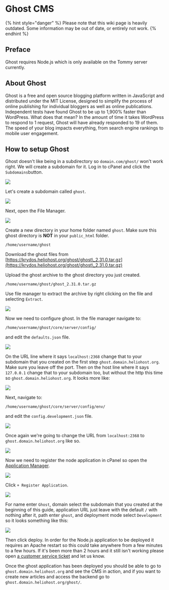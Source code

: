 # Ghost CMS

{% hint style="danger" %}
Please note that this wiki page is heavily outdated. Some information may be out of date, or entirely not work.
{% endhint %}

## Preface

Ghost requires Node.js which is only available on the Tommy server currently.

## About Ghost

Ghost is a free and open source blogging platform written in JavaScript and distributed under the MIT License, designed to simplify the process of online publishing for individual bloggers as well as online publications. Independent tests have found Ghost to be up to 1,900% faster than WordPress. What does that mean? In the amount of time it takes WordPress to respond to 1 request, Ghost will have already responded to 19 of them. The speed of your blog impacts everything, from search engine rankings to mobile user engagement.

## How to setup Ghost

Ghost doesn't like being in a subdirectory so `domain.com/ghost/` won't work right. We will create a subdomain for it. Log in to cPanel and click the `Subdomains`button.

![](../.gitbook/assets/subdomains.png)

Let's create a subdomain called `ghost`.

![](../.gitbook/assets/create\_subdomain\_ghost.png)

Next, open the File Manager.

![](../.gitbook/assets/file\_manager.png)

Create a new directory in your home folder named `ghost`. Make sure this ghost directory is **NOT** in your `public_html` folder.

```
/home/username/ghost
```

Download the ghost files from [https://krydos.heliohost.org/ghost/ghost\_2.31.0.tar.gz](https://krydos.heliohost.org/ghost/ghost\_2.31.0.tar.gz)

Upload the ghost archive to the ghost directory you just created.

```
/home/username/ghost/ghost_2.31.0.tar.gz
```

Use file manager to extract the archive by right clicking on the file and selecting `Extract`.

![](../.gitbook/assets/extract\_ghost.png)

Now we need to configure ghost. In the file manager navigate to:

```
/home/username/ghost/core/server/config/
```

and edit the `defaults.json` file.

![](../.gitbook/assets/default\_json\_ghost.png)

On the URL line where it says `localhost:2368` change that to your subdomain that you created on the first step `ghost.domain.heliohost.org`. Make sure you leave off the port. Then on the host line where it says `127.0.0.1` change that to your subdomain too, but without the http this time so `ghost.domain.heliohost.org`. It looks more like:

![](../.gitbook/assets/updated\_defaults\_json\_ghost.png)

Next, navigate to:

```
/home/username/ghost/core/server/config/env/
```

and edit the `config.development.json` file.

![](../.gitbook/assets/config\_development\_json\_ghost.png)

Once again we're going to change the URL from `localhost:2368` to `ghost.domain.heliohost.org` like so.

![](../.gitbook/assets/updated\_config\_development\_json\_ghost.png)

Now we need to register the node application in cPanel so open the [Application Manager](https://tommy.heliohost.org:2083/frontend/paper\_lantern/passenger/index.html).

![](../.gitbook/assets/application\_manager.png)

Click `+ Register Application`.

![](../.gitbook/assets/register\_application.png)

For name enter `Ghost`, domain select the subdomain that you created at the beginning of this guide, application URL just leave with the default `/` with nothing after it, path enter `ghost`, and deployment mode select `Development` so it looks something like this:

![](../.gitbook/assets/register\_ghost\_application.png)

Then click deploy. In order for the Node.js application to be deployed it requires an Apache restart so this could take anywhere from a few minutes to a few hours. If it's been more than 2 hours and it still isn't working please open [a customer service ticket](https://www.helionet.org/index/forum/45-customer-service/) and let us know.

Once the ghost application has been deployed you should be able to go to `ghost.domain.heliohost.org` and see the CMS in action, and if you want to create new articles and access the backend go to `ghost.domain.heliohost.org/ghost/`.

